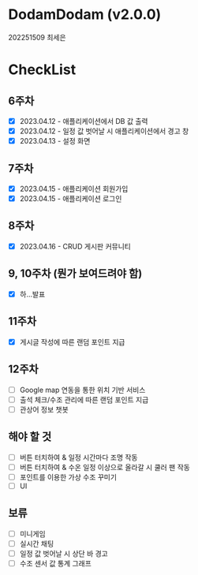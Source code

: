 # DodamDodam (v2.0.0)
202251509 최세은

# CheckList

## 6주차
- [x] 2023.04.12 - 애플리케이션에서 DB 값 출력
- [x] 2023.04.12 - 일정 값 벗어날 시 애플리케이션에서 경고 창
- [x] 2023.04.13 - 설정 화면

## 7주차
- [x] 2023.04.15 - 애플리케이션 회원가입
- [x] 2023.04.15 - 애플리케이션 로그인

## 8주차
- [x] 2023.04.16 - CRUD 게시판 커뮤니티

## 9, 10주차 (뭔가 보여드려야 함)
- [x] 하...발표

## 11주차
- [x] 게시글 작성에 따른 랜덤 포인트 지급

## 12주차
- [ ] Google map 연동을 통한 위치 기반 서비스
- [ ] 출석 체크/수조 관리에 따른 랜덤 포인트 지급
- [ ] 관상어 정보 챗봇

## 해야 할 것
- [ ] 버튼 터치하여 & 일정 시간마다 조명 작동
- [ ] 버튼 터치하여 & 수온 일정 이상으로 올라갈 시 쿨러 팬 작동
- [ ] 포인트를 이용한 가상 수조 꾸미기
- [ ] UI

## 보류
- [ ] 미니게임
- [ ] 실시간 채팅
- [ ] 일정 값 벗어날 시 상단 바 경고
- [ ] 수조 센서 값 통계 그래프

